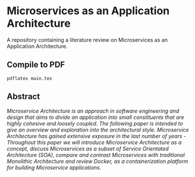 # Microservices as an Application Architecture

A repository containing a literature review on Microservices as an Application Architecture.

## Compile to PDF

```
pdflatex main.tex
```

## Abstract

*Microservice Architecture is an approach in software engineering and design that aims to divide an application into
small constituents that are highly cohesive and loosely coupled. The following paper is intended to give an overview and
exploration into the architectural style. Microservice Architecture has gained extensive exposure in the last number of
years - Throughout this paper we will introduce Microservice Architecture as a concept, discuss Microservices as a
subset of Service Orientated Architecture (SOA), compare and contrast Microservices with traditional Monolithic
Architecture and review Docker, as a containerization platform for building Microservice applications.*
